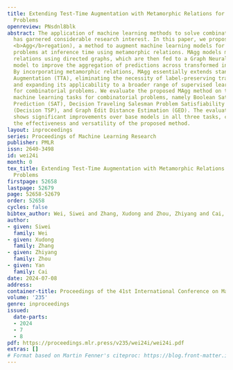 ```yaml
---
title: Extending Test-Time Augmentation with Metamorphic Relations for Combinatorial
  Problems
openreview: PNsdnl8blk
abstract: The application of machine learning methods to solve combinatorial problems
  has garnered considerable research interest. In this paper, we propose MAgg (<b>M</b>etamorphic
  <b>Agg</b>regation), a method to augment machine learning models for combinatorial
  problems at inference time using metamorphic relations. MAgg models metamorphic
  relations using directed graphs, which are then fed to a Graph Neural Network (GNN)
  model to improve the aggregation of predictions across transformed input instances.
  By incorporating metamorphic relations, MAgg essentially extends standard Test-Time
  Augmentation (TTA), eliminating the necessity of label-preserving transformations
  and expanding its applicability to a broader range of supervised learning tasks
  for combinatorial problems. We evaluate the proposed MAgg method on three mainstream
  machine learning tasks for combinatorial problems, namely Boolean Satisfiability
  Prediction (SAT), Decision Traveling Salesman Problem Satisfiability Prediction
  (Decision TSP), and Graph Edit Distance Estimation (GED). The evaluation result
  shows significant improvements over base models in all three tasks, corroborating
  the effectiveness and versatility of the proposed method.
layout: inproceedings
series: Proceedings of Machine Learning Research
publisher: PMLR
issn: 2640-3498
id: wei24i
month: 0
tex_title: Extending Test-Time Augmentation with Metamorphic Relations for Combinatorial
  Problems
firstpage: 52658
lastpage: 52679
page: 52658-52679
order: 52658
cycles: false
bibtex_author: Wei, Siwei and Zhang, Xudong and Zhou, Zhiyang and Cai, Yan
author:
- given: Siwei
  family: Wei
- given: Xudong
  family: Zhang
- given: Zhiyang
  family: Zhou
- given: Yan
  family: Cai
date: 2024-07-08
address:
container-title: Proceedings of the 41st International Conference on Machine Learning
volume: '235'
genre: inproceedings
issued:
  date-parts:
  - 2024
  - 7
  - 8
pdf: https://proceedings.mlr.press/v235/wei24i/wei24i.pdf
extras: []
# Format based on Martin Fenner's citeproc: https://blog.front-matter.io/posts/citeproc-yaml-for-bibliographies/
---
```

